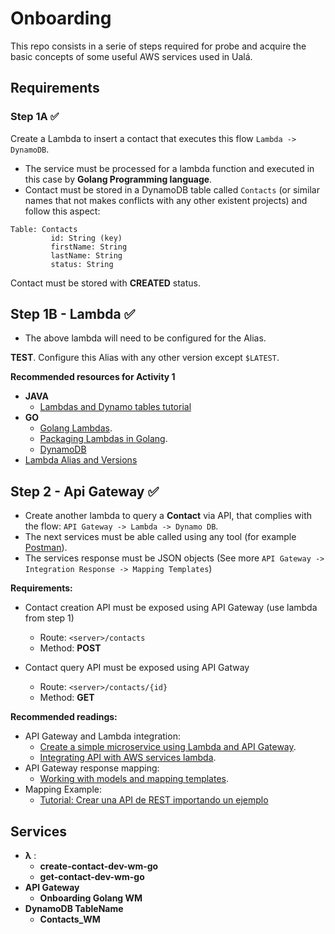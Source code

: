 # Onboarding

This repo consists in a serie of steps required for probe and acquire the basic concepts of some useful AWS services used in Ualá.

## Requirements
### Step 1A :white_check_mark:

Create a Lambda to insert a contact that executes this flow `Lambda -> DynamoDB`.

* The service must be processed for a lambda function and executed in this case by **Golang Programming language**.
* Contact must be stored in a DynamoDB table called `Contacts` (or similar names that not makes conflicts with any other existent projects) and follow this aspect:

````
Table: Contacts
         id: String (key)
         firstName: String
         lastName: String
         status: String
````

Contact must be stored with **CREATED** status.

## Step 1B - Lambda :white_check_mark:

* The above lambda will need to be configured for the Alias.

**TEST**. Configure this Alias with any other version except `$LATEST`.

**Recommended resources for Activity 1**

* **JAVA**
  * [Lambdas and Dynamo tables tutorial](http://www.baeldung.com/aws-lambda-dynamodb-java)
* **GO**
  * [Golang Lambdas](https://docs.aws.amazon.com/lambda/latest/dg/golang-handler.html).
  * [Packaging Lambdas in Golang](https://docs.aws.amazon.com/lambda/latest/dg/golang-package.html).
  * [DynamoDB](https://antklim.medium.com/dynamodb-expressions-and-go-b8230c253e1f)
* [Lambda Alias and Versions](https://docs.aws.amazon.com/lambda/latest/dg/configuration-versions.html)

## Step 2 - Api Gateway :white_check_mark:

* Create another lambda to query a **Contact** via API, that complies with the flow: ``` API Gateway -> Lambda -> Dynamo DB ```.
* The next services must be able called using any tool (for example [Postman](https://www.postman.com/downloads/)).
* The services response must be JSON objects (See more ``` API Gateway -> Integration Response -> Mapping Templates ```)

**Requirements:**
* Contact creation API must be exposed using API Gateway (use lambda from step 1)
  * Route: ```<server>/contacts```
  * Method: **POST**

* Contact query API must be exposed using API Gatway
  * Route: ```<server>/contacts/{id}```
  * Method: **GET**

**Recommended readings:**
* API Gateway and Lambda integration:
  * [Create a simple microservice using Lambda and API Gateway](https://docs.aws.amazon.com/lambda/latest/dg/services-apigateway-blueprint.html).
  * [Integrating API with AWS services lambda](https://docs.aws.amazon.com/apigateway/latest/developerguide/integrating-api-with-aws-services-lambda.html#api-as-lambda-proxy-create-api-resources).
* API Gateway response mapping:
  * [Working with models and mapping templates](https://docs.aws.amazon.com/apigateway/latest/developerguide/models-mappings.html).
* Mapping Example:
  * [Tutorial: Crear una API de REST importando un ejemplo](https://docs.aws.amazon.com/es_es/apigateway/latest/developerguide/api-gateway-create-api-from-example.html)



## Services

* **λ** : 
  * **create-contact-dev-wm-go**
  * **get-contact-dev-wm-go**
* **API Gateway**
  * **Onboarding Golang WM**
* **DynamoDB TableName** 
  * **Contacts_WM**